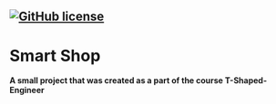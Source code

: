 [![GitHub license](https://img.shields.io/badge/license-GNU-blue?style=flat-square)](https://github.com/Ghost-Rider-gu/T-Shaped-Engineer-Project/blob/master/LICENCE)
---

# Smart Shop

**A small project that was created as a part of the course T-Shaped-Engineer**